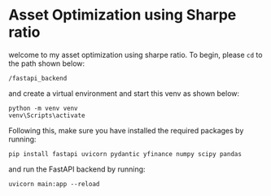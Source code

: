 <h1> Asset Optimization using Sharpe ratio</h1>

welcome to my asset optimization using sharpe ratio. To begin, please ```cd``` to the path shown below:

```/fastapi_backend```

and create a virtual environment and start this venv as shown below: 

```
python -m venv venv
venv\Scripts\activate
```

Following this, make sure you have installed the required packages by running: 

```
pip install fastapi uvicorn pydantic yfinance numpy scipy pandas
```

and run the FastAPI backend by running: 

```
uvicorn main:app --reload
```

